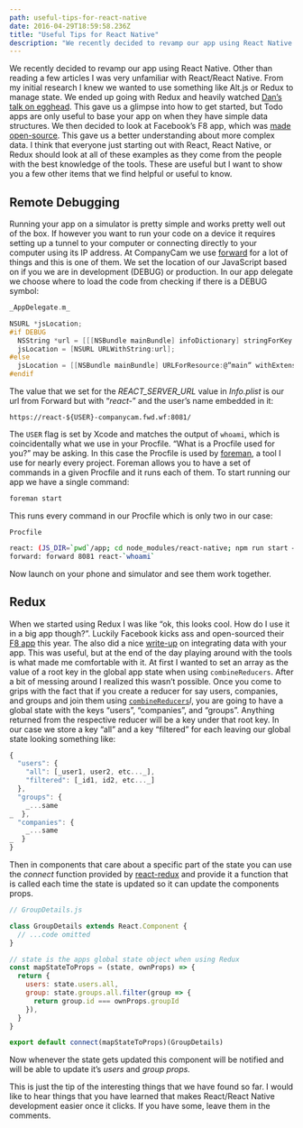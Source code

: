 ```yaml
---
path: useful-tips-for-react-native
date: 2016-04-29T18:59:58.236Z
title: "Useful Tips for React Native"
description: "We recently decided to revamp our app using React Native. Other than reading a few articles I was very unfamiliar with React/React Native. From my initial research I knew we wanted to use something…"
---
```


We recently decided to revamp our app using React Native. Other than reading a few articles I was very unfamiliar with React/React Native. From my initial research I knew we wanted to use something like Alt.js or Redux to manage state. We ended up going with Redux and heavily watched [Dan’s talk on egghead](https://egghead.io/series/getting-started-with-redux). This gave us a glimpse into how to get started, but Todo apps are only useful to base your app on when they have simple data structures. We then decided to look at Facebook’s F8 app, which was [made open-source](http://makeitopen.com/). This gave us a better understanding about more complex data. I think that everyone just starting out with React, React Native, or Redux should look at all of these examples as they come from the people with the best knowledge of the tools. These are useful but I want to show you a few other items that we find helpful or useful to know.

## Remote Debugging

Running your app on a simulator is pretty simple and works pretty well out of the box. If however you want to run your code on a device it requires setting up a tunnel to your computer or connecting directly to your computer using its IP address. At CompanyCam we use [forward](http://forwardhq.com) for a lot of things and this is one of them. We set the location of our JavaScript based on if you we are in development (DEBUG) or production. In our app delegate we choose where to load the code from checking if there is a DEBUG symbol:

```objective-c
_AppDelegate.m_

NSURL *jsLocation;
#if DEBUG
  NSString *url = [[[NSBundle mainBundle] infoDictionary] stringForKey:@”REACT_SERVER_URL”];
  jsLocation = [NSURL URLWithString:url];
#else
  jsLocation = [[NSBundle mainBundle] URLForResource:@”main” withExtension:@”jsbundle”];
#endif
```

The value that we set for the _REACT_SERVER_URL_ value in _Info.plist_ is our url from Forward but with “_react-_” and the user’s name embedded in it:

```
https://react-${USER}-companycam.fwd.wf:8081/
```

The `USER` flag is set by Xcode and matches the output of `whoami`, which is coincidentally what we use in your Procfile. “What is a Procfile used for you?” may be asking. In this case the Procfile is used by [foreman](https://github.com/ddollar/foreman), a tool I use for nearly every project. Foreman allows you to have a set of commands in a given Procfile and it runs each of them. To start running our app we have a single command:

```bash
foreman start
```

This runs every command in our Procfile which is only two in our case:

```
Procfile
```

```bash
react: (JS_DIR=`pwd`/app; cd node_modules/react-native; npm run start — — root $JS_DIR)
forward: forward 8081 react-`whoami`
```

Now launch on your phone and simulator and see them work together.

## Redux

When we started using Redux I was like “ok, this looks cool. How do I use it in a big app though?”. Luckily Facebook kicks ass and open-sourced their [F8 app](http://makeitopen.com/) this year. The also did a nice [write-up](http://makeitopen.com/tutorials/building-the-f8-app/data/) on integrating data with your app. This was useful, but at the end of the day playing around with the tools is what made me comfortable with it. At first I wanted to set an array as the value of a root key in the global app state when using `combineReducers`. After a bit of messing around I realized this wasn’t possible. Once you come to grips with the fact that if you create a reducer for say users, companies, and groups and join them using [`combineReducers`](http://redux.js.org/docs/api/combineReducers.html)_l_, you are going to have a global state with the keys “users”, “companies”, and “groups”. Anything returned from the respective reducer will be a key under that root key. In our case we store a key “all” and a key “filtered” for each leaving our global state looking something like:

```javascript
{
  "users": {
    "all": [_user1, user2, etc..._],
    "filtered": [_id1, id2, etc..._]
  },
  "groups": {
    _...same
_  },
  "companies": {
    _...same
_  }
}
```

Then in components that care about a specific part of the state you can use the _connect_ function provided by [react-redux](https://github.com/reactjs/react-redux) and provide it a function that is called each time the state is updated so it can update the components props.

```javascript
// GroupDetails.js

class GroupDetails extends React.Component {
  // ...code omitted
}

// state is the apps global state object when using Redux
const mapStateToProps = (state, ownProps) => {
  return {
    users: state.users.all,
    group: state.groups.all.filter(group => {
      return group.id === ownProps.groupId
    }),
  }
}

export default connect(mapStateToProps)(GroupDetails)
```

Now whenever the state gets updated this component will be notified and will be able to update it’s _users_ and _group props._

This is just the tip of the interesting things that we have found so far. I would like to hear things that you have learned that makes React/React Native development easier once it clicks. If you have some, leave them in the comments.
